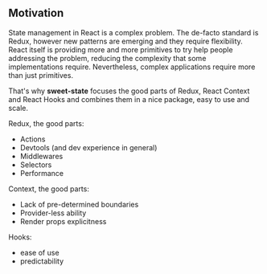 ## Motivation

State management in React is a complex problem. The de-facto standard is Redux, however new patterns are emerging and they require flexibility. React itself is providing more and more primitives to try help people addressing the problem, reducing the complexity that some implementations require. Nevertheless, complex applications require more than just primitives.

That's why **sweet-state** focuses the good parts of Redux, React Context and React Hooks and combines them in a nice package, easy to use and scale.

Redux, the good parts:

- Actions
- Devtools (and dev experience in general)
- Middlewares
- Selectors
- Performance

Context, the good parts:

- Lack of pre-determined boundaries
- Provider-less ability
- Render props explicitness

Hooks:

- ease of use
- predictability
